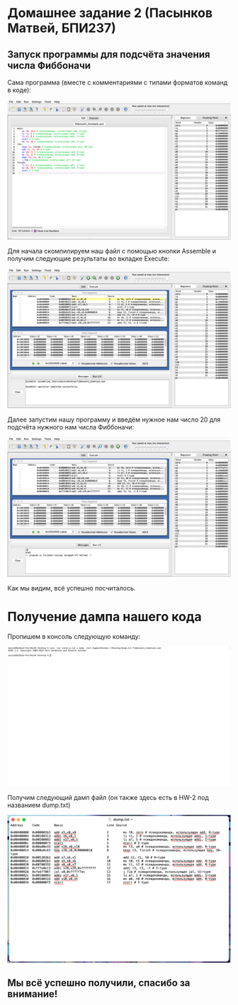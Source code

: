 # Домашнее задание 2 (Пасынков Матвей, БПИ237)
## Запуск программы для подсчёта значения числа Фиббоначи
Сама программа (вместе с комментариями с типами форматов команд в коде):

![](/HW-2/images/1.png)

Для начала скомпилируем наш файл с помощью кнопки Assemble и получим следующие результаты во вкладке Execute:

![](/HW-2/images/2.png)

Далее запустим нашу программу и введём нужное нам число 20 для подсчёта нужного нам числа Фиббоначи:

![](/HW-2/images/3.png)

Как мы видим, всё успешно посчиталось.
# Получение дампа нашего кода
Пропишем в консоль следующую команду: 

![](/HW-2/images/4.png)

Получим следующий дамп файл (он также здесь есть в HW-2 под названием dump.txt)

![](/HW-2/images/5.png)

## Мы всё успешно получили, спасибо за внимание!
